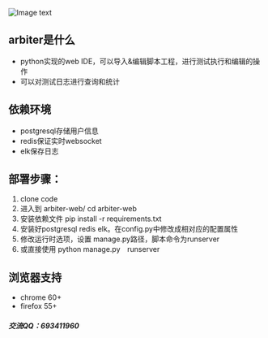 ![Image text](https://github.com/shimine/cua-arbiter/blob/master/doc/import.gif)
## arbiter是什么
- python实现的web IDE，可以导入&编辑脚本工程，进行测试执行和编辑的操作
- 可以对测试日志进行查询和统计

## 依赖环境
- postgresql存储用户信息
- redis保证实时websocket
- elk保存日志

## 部署步骤：
1. clone code
2. 进入到 arbiter-web/ cd arbiter-web
3. 安装依赖文件 pip install -r requirements.txt
4. 安装好postgresql redis elk。在config.py中修改成相对应的配置属性
5. 修改运行时选项，设置 manage.py路径，脚本命令为runserver
6. 或直接使用 python manage.py　runserver

## 浏览器支持
- chrome 60+
- firefox 55+

##### 交流QQ：693411960
